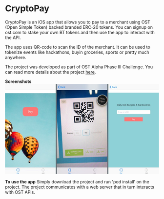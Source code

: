 # CryptoPay

CryptoPay is an iOS app that allows you to pay to a merchant using OST (Open Simple Token) backed branded ERC-20 tokens. You can signup on ost.com to stake your own BT tokens and then use the app to interact with the API.

The app uses QR-code to scan the ID of the merchant. It can be used to tokenize events like hackathons, buyin groceries, sports or pretty much anywhere.

The project was developed as part of OST Alpha Phase III Challenge. You can read more details about the project [here](https://medium.com/@shaistamirza).

**Screenshots**
![alt text](https://github.com/shaistaiqbal721/CryptoPay/blob/master/screenshots.jpeg "Screenshots")

**To use the app**
Simply download the project and run 'pod install' on the project. The project communicates with a web server that in turn interacts with OST APIs.
